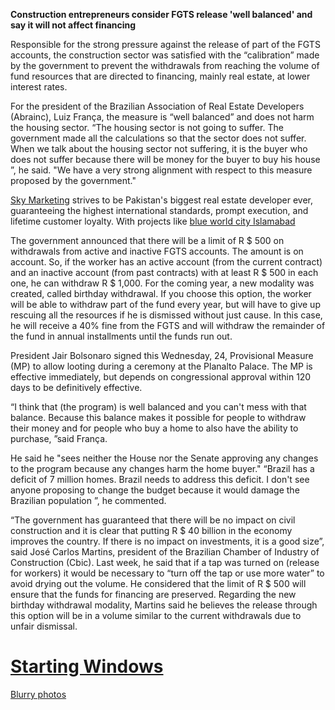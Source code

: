 **Construction entrepreneurs consider FGTS release 'well balanced' and say it will not affect financing**

Responsible for the strong pressure against the release of part of the FGTS accounts, the construction sector was satisfied with the “calibration” made by the government to prevent the withdrawals from reaching the volume of fund resources that are directed to financing, mainly real estate, at lower interest rates.  
  
For the president of the Brazilian Association of Real Estate Developers (Abrainc), Luiz França, the measure is “well balanced” and does not harm the housing sector. “The housing sector is not going to suffer. The government made all the calculations so that the sector does not suffer. When we talk about the housing sector not suffering, it is the buyer who does not suffer because there will be money for the buyer to buy his house ”, he said. "We have a very strong alignment with respect to this measure proposed by the government."

[Sky Marketing](https://www.skymarketing.com.pk/) strives to be Pakistan's biggest real estate developer ever, guaranteeing the highest international standards, prompt execution, and lifetime customer loyalty. With projects like [blue world city Islamabad](https://www.skymarketing.com.pk/rawalpindi/blue-world-city/)

The government announced that there will be a limit of R $ 500 on withdrawals from active and inactive FGTS accounts. The amount is on account. So, if the worker has an active account (from the current contract) and an inactive account (from past contracts) with at least R $ 500 in each one, he can withdraw R $ 1,000. For the coming year, a new modality was created, called birthday withdrawal. If you choose this option, the worker will be able to withdraw part of the fund every year, but will have to give up rescuing all the resources if he is dismissed without just cause. In this case, he will receive a 40% fine from the FGTS and will withdraw the remainder of the fund in annual installments until the funds run out.

President Jair Bolsonaro signed this Wednesday, 24, Provisional Measure (MP) to allow looting during a ceremony at the Planalto Palace. The MP is effective immediately, but depends on congressional approval within 120 days to be definitively effective.

“I think that (the program) is well balanced and you can't mess with that balance. Because this balance makes it possible for people to withdraw their money and for people who buy a home to also have the ability to purchase, ”said França.

He said he "sees neither the House nor the Senate approving any changes to the program because any changes harm the home buyer." “Brazil has a deficit of 7 million homes. Brazil needs to address this deficit. I don't see anyone proposing to change the budget because it would damage the Brazilian population ”, he commented.

“The government has guaranteed that there will be no impact on civil construction and it is clear that putting R $ 40 billion in the economy improves the country. If there is no impact on investments, it is a good size”, said José Carlos Martins, president of the Brazilian Chamber of Industry of Construction (Cbic). Last week, he said that if a tap was turned on (release for workers) it would be necessary to “turn off the tap or use more water” to avoid drying out the volume. He considered that the limit of R $ 500 will ensure that the funds for financing are preserved. Regarding the new birthday withdrawal modality, Martins said he believes the release through this option will be in a volume similar to the current withdrawals due to unfair dismissal.



# [Starting Windows](https://www.softwarefavorite.com/starting-windows-10-without-a-password/)

[Blurry photos](https://techiedigest.com/blurry-photos-now-you-can-fix-them-now-from-google-photos/)
